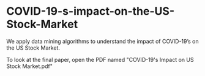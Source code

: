 # COVID-19-s-impact-on-the-US-Stock-Market
We apply data mining algorithms to understand the impact of COVID-19’s on the US Stock Market. 

To look at the final paper, open the PDF named "COVID-19's Impact on US Stock Market.pdf"
